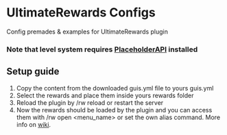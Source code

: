 # UltimateRewards Configs
Config premades &amp; examples for UltimateRewards plugin

### Note that level system requires [PlaceholderAPI](https://www.spigotmc.org/resources/placeholderapi.6245/) installed

## Setup guide
1. Copy the content from the downloaded guis.yml file to yours guis.yml
2. Select the rewards and place them inside yours rewards folder
3. Reload the plugin by /rw reload or restart the server
4. Now the rewards should be loaded by the plugin and you can access them with /rw open <menu_name> or set the own alias command. More info on [wiki](https://ultimaterewards.athelion.eu/).
